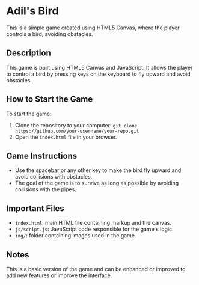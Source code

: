 # Adil's Bird

This is a simple game created using HTML5 Canvas, where the player controls a bird, avoiding obstacles.

## Description

This game is built using HTML5 Canvas and JavaScript. It allows the player to control a bird by pressing keys on the keyboard to fly upward and avoid obstacles.

## How to Start the Game

To start the game:

1. Clone the repository to your computer: `git clone https://github.com/your-username/your-repo.git`
2. Open the `index.html` file in your browser.

## Game Instructions

- Use the spacebar or any other key to make the bird fly upward and avoid collisions with obstacles.
- The goal of the game is to survive as long as possible by avoiding collisions with the pipes.

## Important Files

- `index.html`: main HTML file containing markup and the canvas.
- `js/script.js`: JavaScript code responsible for the game's logic.
- `img/`: folder containing images used in the game.

## Notes

This is a basic version of the game and can be enhanced or improved to add new features or improve the interface.
